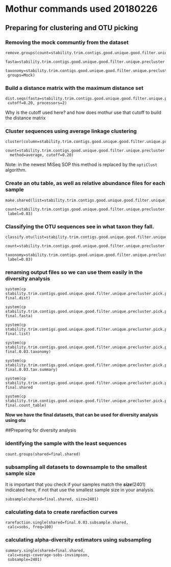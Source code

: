 # Mothur commands used 20180226

## Preparing for clustering and OTU picking

### Removing the mock communtiy from the dataset
```
remove.groups(count=stability.trim.contigs.good.unique.good.filter.unique.precluster.pick.pick.count_table,
 fasta=stability.trim.contigs.good.unique.good.filter.unique.precluster.pick.pick.fasta, 
 taxonomy=stability.trim.contigs.good.unique.good.filter.unique.precluster.pick.pds.wang.pick.taxonomy,
 groups=Mock)
```

### Build a distance matrix with the maximum distance set
```
dist.seqs(fasta=stability.trim.contigs.good.unique.good.filter.unique.precluster.pick.pick.pick.fasta,
 cutoff=0.20, processors=2)
```

Why is the cutoff used here? and how does mothur use that cutoff to build the distance matrix

### Cluster sequences using average linkage clustering
```
cluster(column=stability.trim.contigs.good.unique.good.filter.unique.precluster.pick.pick.pick.dist,
  count=stability.trim.contigs.good.unique.good.filter.unique.precluster.pick.pick.pick.count_table,
  method=average, cutoff=0.20)
```

Note: in the newest MiSeq SOP this method is replaced by the `optiClust` algorithm.

### Create an otu table, as well as relative abundance files for each sample
```
make.shared(list=stability.trim.contigs.good.unique.good.filter.unique.precluster.pick.pick.pick.an.unique_list.list,
 count=stability.trim.contigs.good.unique.good.filter.unique.precluster.pick.pick.pick.count_table,
 label=0.03)
```

### Classifying the OTU sequences see in what taxon they fall.
```
classify.otu(list=stability.trim.contigs.good.unique.good.filter.unique.precluster.pick.pick.pick.an.unique_list.list,
 count=stability.trim.contigs.good.unique.good.filter.unique.precluster.pick.pick.pick.count_table,
 taxonomy=stability.trim.contigs.good.unique.good.filter.unique.precluster.pick.pds.wang.pick.pick.taxonomy,
 label=0.03)
```

### renaming output files so we can use them easily in the diversity analysis

```
system(cp stability.trim.contigs.good.unique.good.filter.unique.precluster.pick.pick.pick.dist final.dist)

system(cp stability.trim.contigs.good.unique.good.filter.unique.precluster.pick.pick.pick.fasta final.fasta)

system(cp stability.trim.contigs.good.unique.good.filter.unique.precluster.pick.pick.pick.an_unique_list final.list)

system(cp stability.trim.contigs.good.unique.good.filter.unique.precluster.pick.pick.pick.an_unique_list.0.03.cons.taxonomy final.0.03.taxonomy)

system(cp stability.trim.contigs.good.unique.good.filter.unique.precluster.pick.pick.pick.an_unique_list.0.03.cons.tax.summary final.0.03.tax.summary)

system(cp stability.trim.contigs.good.unique.good.filter.unique.precluster.pick.pick.pick.an_unique_list.shared final.shared

system(cp stability.trim.contigs.good.unique.good.filter.unique.precluster.pick.pick.pick.count_table final.count_table)

```
**Now we have the final datasets, that can be used for diversity analysis using otu**


##Preparing for diversity analysis

### identifying the sample with the least sequences
```
count.groups(shared=final.shared)
```

### subsampling all datasets to downsample to the smallest sample size
It is important that you check if your samples match the **_size_**(2401) indicated here, if not that use the smallest sample size in your analysis.
```
subsample(shared=final.shared, size=2401)
```

### calculating data to create rarefaction curves
```
rarefaction.single(shared=final.0.03.subsample.shared,
 calc=sobs, freq=100)
```

### calculating alpha-diversity estimators using subsampling
```
summary.single(shared=final.shared,
 calc=nseqs-coverage-sobs-invsimpson,
 subsample=2401)
```


